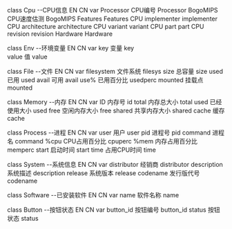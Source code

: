class Cpu --CPU信息
EN		CN		var
Processor	CPU编号  	Processor
BogoMIPS	CPU速度估测	BogoMIPS
Features			Features
CPU implementer		implementer
CPU architecture		architecture
CPU variant			variant
CPU part			part
CPU revision		revision
Hardware			Hardware

class Env --环境变量
EN		CN		var
key		变量		key		
value		值		value

class File --文件
EN		CN		var
filesystem	文件系统	filesys
size		总容量		size
used		已用		used
avail		可用		avail
use%		已用百分比	usedperc
mounted		挂载点		mounted

class Memory --内存
EN		CN		var
ID		内存号		id
total		内存总大小	total
used		已经使用大小	used
free		空闲内存大小	free
shared		共享内存大小	shared
cache		缓存		cache

class Process --进程
EN		CN		var
user		用户		user
pid		进程号		pid
command		进程名		command
%cpu		CPU占用百分比	cpuperc
%mem		内存占用百分比	memperc
start		启动时间	start
time		占用CPU时间	time

class System --系统信息
EN		CN		var
distributor	经销商		distributor
description	系统描述	description
release		系统版本	release
codename	发行版代号	codename

class Software --已安装软件
EN		CN		var
name		软件名称	name

class Button --按钮状态
EN		CN		var
button_id	按钮编号	button_id
status	按钮状态	status

